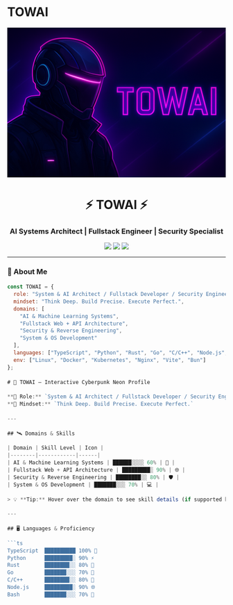 # TOWAI
<!-- ⚡ TOWAI - GitHub Professional Profile -->
![Profile](profile.png)

<h1 align="center">⚡ TOWAI ⚡</h1>
<h3 align="center">AI Systems Architect | Fullstack Engineer | Security Specialist</h3>

<p align="center">
  <img src="https://img.shields.io/badge/Code-Everything-blueviolet?style=flat-square&logo=github" />
  <img src="https://img.shields.io/badge/Focus-AI_•_Security_•_Systems_•_Fullstack-00ffee?style=flat-square" />
  <img src="https://img.shields.io/badge/Status-Building_TOWAI_Framework-ff00ff?style=flat-square" />
</p>

---

### 🧠 About Me

```js
const TOWAI = {
  role: "System & AI Architect / Fullstack Developer / Security Engineer",
  mindset: "Think Deep. Build Precise. Execute Perfect.",
  domains: [
    "AI & Machine Learning Systems",
    "Fullstack Web + API Architecture",
    "Security & Reverse Engineering",
    "System & OS Development"
  ],
  languages: ["TypeScript", "Python", "Rust", "Go", "C/C++", "Node.js", "Bash"],
  env: ["Linux", "Docker", "Kubernetes", "Nginx", "Vite", "Bun"]
};

# 🌌 TOWAI – Interactive Cyberpunk Neon Profile

**💼 Role:** `System & AI Architect / Fullstack Developer / Security Engineer`  
**🧠 Mindset:** `Think Deep. Build Precise. Execute Perfect.`

---

## 🛰️ Domains & Skills

| Domain | Skill Level | Icon |
|--------|------------|------|
| AI & Machine Learning Systems | ██████░░░░ 60% | 🤖 |
| Fullstack Web + API Architecture | █████████░ 90% | 🌐 |
| Security & Reverse Engineering | ████████░░ 80% | 🛡️ |
| System & OS Development | ███████░░░ 70% | 💻 |

> 💡 **Tip:** Hover over the domain to see skill details (if supported by GitHub or Markdown preview tools)

---

## 🖥️ Languages & Proficiency

```ts
TypeScript  ██████████ 100% 🌟
Python      █████████░ 90% ⚡
Rust        ████████░░ 80% 🦀
Go          ███████░░░ 70% 🐹
C/C++       ████████░░ 80% 💾
Node.js     █████████░ 90% 🌐
Bash        ███████░░░ 70% 🐚

